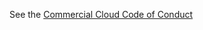 See the [Commercial Cloud Code of Conduct](https://commercialcloud.optum.com/docs/conduct.html)

  
